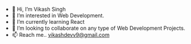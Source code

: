 - 👋 Hi, I’m Vikash Singh
- 👀 I’m interested in Web Development.
- 🌱 I’m currently learning React
- 💞️ I’m looking to collaborate on any type of Web Development Projects.
- 📫 Reach me.. vikashdevv9@gmail.com

<!---
VikashSinghd/VikashSinghd is a ✨ special ✨ repository because its `README.md` (this file) appears on your GitHub profile.
You can click the Preview link to take a look at your changes.
--->
